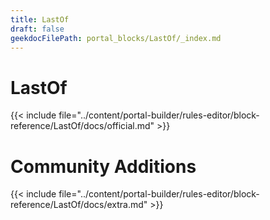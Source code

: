 ```yaml
---
title: LastOf
draft: false
geekdocFilePath: portal_blocks/LastOf/_index.md
---
```

# LastOf
{{< include file="../content/portal-builder/rules-editor/block-reference/LastOf/docs/official.md" >}}

# Community Additions

{{< include file="../content/portal-builder/rules-editor/block-reference/LastOf/docs/extra.md" >}}